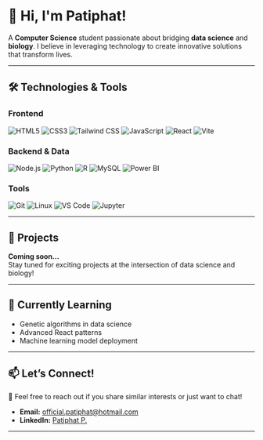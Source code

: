 # 👋 Hi, I'm Patiphat!

A **Computer Science** student passionate about bridging **data science** and **biology**. I believe in leveraging technology to create innovative solutions that transform lives.

---

## 🛠️ Technologies & Tools

### Frontend
![HTML5](https://img.shields.io/badge/-HTML5-E34F26?logo=html5&logoColor=white)
![CSS3](https://img.shields.io/badge/-CSS3-1572B6?logo=css3&logoColor=white)
![Tailwind CSS](https://img.shields.io/badge/-Tailwind_CSS-06B6D4?logo=tailwind-css&logoColor=white)
![JavaScript](https://img.shields.io/badge/-JavaScript-F7DF1E?logo=javascript&logoColor=black)
![React](https://img.shields.io/badge/-React-61DAFB?logo=react&logoColor=black)
![Vite](https://img.shields.io/badge/-Vite-646CFF?logo=vite&logoColor=white)

### Backend & Data
![Node.js](https://img.shields.io/badge/-Node.js-339933?logo=node.js&logoColor=white)
![Python](https://img.shields.io/badge/-Python-3776AB?logo=python&logoColor=white)
![R](https://img.shields.io/badge/-R-276DC3?logo=r&logoColor=white)
![MySQL](https://img.shields.io/badge/-MySQL-4479A1?logo=mysql&logoColor=white)
![Power BI](https://img.shields.io/badge/-Power_BI-F2C811?logo=power-bi&logoColor=black)

### Tools
![Git](https://img.shields.io/badge/-Git-F05032?logo=git&logoColor=white)
![Linux](https://img.shields.io/badge/-Linux-FCC624?logo=linux&logoColor=black)
![VS Code](https://img.shields.io/badge/-VS_Code-007ACC?logo=visual-studio-code&logoColor=white)
![Jupyter](https://img.shields.io/badge/-Jupyter-F37626?logo=jupyter&logoColor=white)

---

## 🚀 Projects

**Coming soon...**  
Stay tuned for exciting projects at the intersection of data science and biology!

---

## 🌱 Currently Learning

- Genetic algorithms in data science  
- Advanced React patterns  
- Machine learning model deployment  

---

## 📫 Let’s Connect!

💌 Feel free to reach out if you share similar interests or just want to chat!  

- **Email:** [official.patiphat@hotmail.com](mailto:official.patiphat@hotmail.com)  
- **LinkedIn:** [Patiphat P.](https://www.linkedin.com/in/ptpar)  

---
